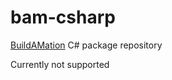 # bam-csharp
[BuildAMation](https://github.com/markfinal/BuildAMation) C# package repository

Currently not supported
